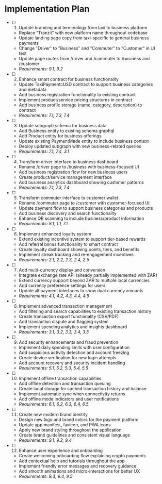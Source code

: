 # Implementation Plan

- [ ] 1. Update branding and terminology from taxi to business platform
  - Replace "Tranzit" with new platform name throughout codebase
  - Update landing page copy from taxi-specific to general business payments
  - Change "Driver" to "Business" and "Commuter" to "Customer" in UI text
  - Update page routes from /driver and /commuter to /business and /customer
  - _Requirements: 9.1, 9.2_

- [ ] 2. Enhance smart contract for business functionality
  - Update TaxiPaymentcUSD contract to support business categories and metadata
  - Add business registration functionality to existing contract
  - Implement product/service pricing structures in contract
  - Add business profile storage (name, category, description) to contract
  - _Requirements: 7.1, 7.3, 7.4_

- [ ] 3. Update subgraph schema for business data
  - Add Business entity to existing schema.graphql
  - Add Product entity for business offerings
  - Update existing PaymentMade entity to include business context
  - Deploy updated subgraph with new business-related queries
  - _Requirements: 7.1, 7.4, 3.1_

- [ ] 4. Transform driver interface to business dashboard
  - Rename /driver page to /business with business-focused UI
  - Add business registration flow for new business users
  - Create product/service management interface
  - Add business analytics dashboard showing customer patterns
  - _Requirements: 7.1, 7.3, 7.4_

- [ ] 5. Transform commuter interface to customer wallet
  - Rename /commuter page to /customer with customer-focused UI
  - Update payment flow to support business categories and products
  - Add business discovery and search functionality
  - Enhance QR scanning to include business/product information
  - _Requirements: 8.1, 1.1, 7.1_

- [ ] 6. Implement enhanced loyalty system
  - Extend existing incentive system to support tier-based rewards
  - Add referral bonus functionality to smart contract
  - Create loyalty dashboard showing points, tiers, and benefits
  - Implement streak tracking and re-engagement incentives
  - _Requirements: 2.1, 2.2, 2.3, 2.4, 2.5_

- [ ] 7. Add multi-currency display and conversion
  - Integrate exchange rate API (already partially implemented with ZAR)
  - Extend currency support beyond ZAR to multiple local currencies
  - Add currency preference settings for users
  - Update all payment interfaces to show dual currency amounts
  - _Requirements: 4.1, 4.2, 4.3, 4.4, 4.5_

- [ ] 8. Implement advanced transaction management
  - Add filtering and search capabilities to existing transaction history
  - Create transaction export functionality (CSV/PDF)
  - Add transaction dispute and flagging system
  - Implement spending analytics and insights dashboard
  - _Requirements: 3.1, 3.2, 3.3, 3.4, 3.5_

- [ ] 9. Add security enhancements and fraud prevention
  - Implement daily spending limits with user configuration
  - Add suspicious activity detection and account freezing
  - Create device verification for new login attempts
  - Add account recovery and security incident handling
  - _Requirements: 5.1, 5.2, 5.3, 5.4, 5.5_

- [ ] 10. Implement offline transaction capabilities
  - Add offline detection and transaction queuing
  - Create local storage for cached transaction history and balance
  - Implement automatic sync when connectivity returns
  - Add offline mode indicators and user notifications
  - _Requirements: 6.1, 6.2, 6.3, 6.4, 6.5_

- [ ] 11. Create new modern brand identity
  - Design new logo and brand colors for the payment platform
  - Update app manifest, favicon, and PWA icons
  - Apply new brand styling throughout the application
  - Create brand guidelines and consistent visual language
  - _Requirements: 9.1, 9.2, 9.4_

- [ ] 12. Enhance user experience and onboarding
  - Create welcoming onboarding flow explaining crypto payments
  - Add contextual help and tutorials throughout the app
  - Implement friendly error messages and recovery guidance
  - Add smooth animations and micro-interactions for better UX
  - _Requirements: 9.3, 9.4, 9.5_